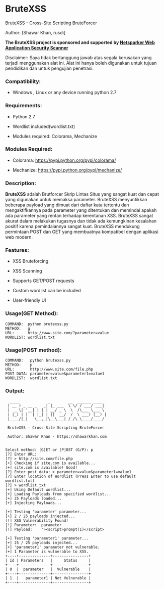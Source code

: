 # BruteXSS

BruteXSS - Cross-Site Scripting BruteForcer

Author: [Shawar Khan, rusdi]

**The BruteXSS project is sponsored and supported by [Netsparker Web Application Security Scanner](https://www.netsparker.com/?utm_source=github.com&utm_medium=referral&utm_content=brand+name&utm_campaign=generic+advert)**

Disclaimer: Saya tidak bertanggung jawab atas segala kerusakan yang terjadi menggunakan alat ini. Alat ini hanya boleh digunakan untuk tujuan pendidikan dan untuk pengujian penetrasi.


### Compatibility: 
* Windows , Linux or any device running python 2.7

### Requirements: 

* Python 2.7

* Wordlist included(wordlist.txt)

* Modules required: Colorama, Mechanize


### Modules Required:

* Colorama:  https://pypi.python.org/pypi/colorama/

* Mechanize: https://pypi.python.org/pypi/mechanize/


### Description:
**BruteXSS** adalah Brutforcer Skrip Lintas Situs yang sangat kuat dan cepat yang digunakan untuk memaksa parameter. BruteXSS menyuntikkan beberapa payload yang dimuat dari daftar kata tertentu dan mengaktifkannya pada parameter yang ditentukan dan memindai apakah ada parameter yang rentan terhadap kerentanan XSS. BruteXSS sangat akurat dalam melakukan tugasnya dan tidak ada kemungkinan kesalahan positif karena pemindaiannya sangat kuat. BruteXSS mendukung permintaan POST dan GET yang membuatnya kompatibel dengan aplikasi web modern.

### Features:

* XSS Bruteforcing

* XSS Scanning

* Supports GET/POST requests

* Custom wordlist can be included

* User-friendly UI

### Usage(GET Method):

```
COMMAND:  python brutexss.py
METHOD:   g
URL:      http://www.site.com/?parameter=value
WORDLIST: wordlist.txt
```

### Usage(POST method):

```
COMMAND:   python brutexss.py
METHOD:    p
URL:       http://www.site.com/file.php
POST DATA: parameter=value&parameter1=value1
WORDLIST:  wordlist.txt
```

### Output:

```
  ____             _        __  ______ ____  
 | __ ) _ __ _   _| |_ ___  \ \/ / ___/ ___| 
 |  _ \| '__| | | | __/ _ \  \  /\___ \___ \ 
 | |_) | |  | |_| | ||  __/  /  \ ___) |__) |
 |____/|_|   \__,_|\__\___| /_/\_\____/____/ 
                                            
 BruteXSS - Cross-Site Scripting BruteForcer
 
 Author: Shawar Khan - https://shawarkhan.com                      


Select method: [G]ET or [P]OST (G/P): p
[?] Enter URL:
[?] > http://site.com/file.php
[+] Checking if site.com is available...
[+] site.com is available! Good!
[?] Enter post data: > parameter=value&parameter1=value1
[?] Enter location of Wordlist (Press Enter to use default wordlist.txt)
[?] > wordlist.txt
[+] Using Default wordlist...
[+] Loading Payloads from specified wordlist...
[+] 25 Payloads loaded...
[+] Injecting Payloads...

[+] Testing 'parameter' parameter...
[+] 2 / 25 payloads injected...
[!] XSS Vulnerability Found! 
[!] Parameter:	parameter
[!] Payload:	"><script>prompt(1)</script>

[+] Testing 'parameter1' parameter...
[+] 25 / 25 payloads injected...
[+] 'parameter1' parameter not vulnerable.
[+] 1 Parameter is vulnerable to XSS.
+----+--------------+----------------+
| Id | Parameters   |     Status     |
+----+--------------+----------------+
| 0  |  parameter   |  Vulnerable    |
+----+--------------+----------------+
| 1  |   parameter1 | Not Vulnerable |
+----+--------------+----------------+

```
